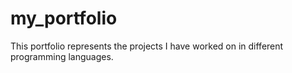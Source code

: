 # my_portfolio
This portfolio represents the projects I have worked on in different programming languages.
